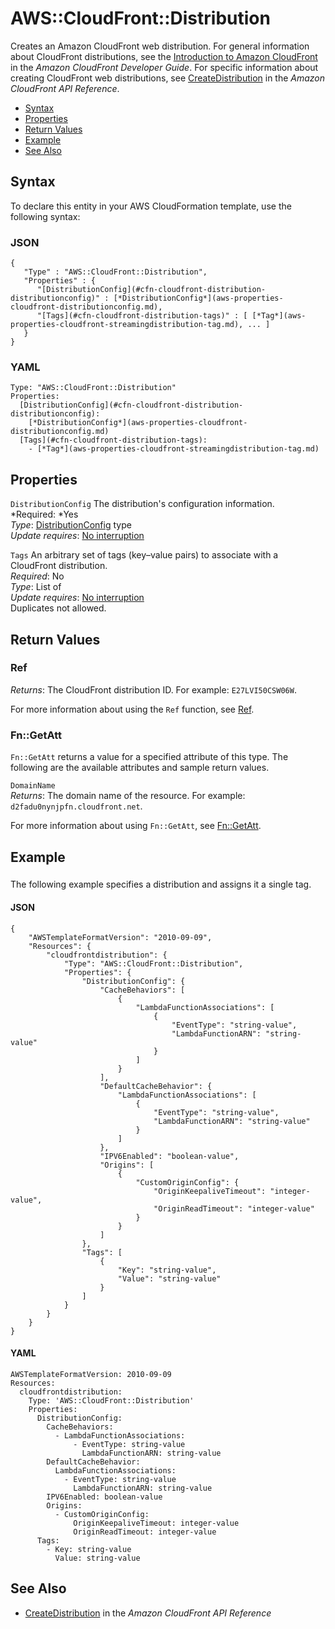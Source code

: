 # AWS::CloudFront::Distribution<a name="aws-properties-cloudfront-distribution"></a>

Creates an Amazon CloudFront web distribution\. For general information about CloudFront distributions, see the [Introduction to Amazon CloudFront](http://docs.aws.amazon.com/AmazonCloudFront/latest/DeveloperGuide/Introduction.html) in the *Amazon CloudFront Developer Guide*\. For specific information about creating CloudFront web distributions, see [CreateDistribution](http://docs.aws.amazon.com/cloudfront/latest/APIReference/API_CreateDistribution.html) in the *Amazon CloudFront API Reference*\.


+ [Syntax](#aws-resource-cloudfront-distribution-syntax)
+ [Properties](#aws-properties-cloudfront-distribution-prop)
+ [Return Values](#aws-properties-cloudfront-distribution-ref)
+ [Example](#aws-properties-cloudfront-distribution-examples)
+ [See Also](#aws-properties-cloudfront-distribution-seealso)

## Syntax<a name="aws-resource-cloudfront-distribution-syntax"></a>

To declare this entity in your AWS CloudFormation template, use the following syntax:

### JSON<a name="aws-resource-cloudfront-distribution-syntax.json"></a>

```
{
   "Type" : "AWS::CloudFront::Distribution",
   "Properties" : {
      "[DistributionConfig](#cfn-cloudfront-distribution-distributionconfig)" : [*DistributionConfig*](aws-properties-cloudfront-distributionconfig.md),
      "[Tags](#cfn-cloudfront-distribution-tags)" : [ [*Tag*](aws-properties-cloudfront-streamingdistribution-tag.md), ... ]
   }
}
```

### YAML<a name="aws-resource-cloudfront-distribution-syntax.yaml"></a>

```
Type: "AWS::CloudFront::Distribution"
Properties:
  [DistributionConfig](#cfn-cloudfront-distribution-distributionconfig): 
    [*DistributionConfig*](aws-properties-cloudfront-distributionconfig.md)
  [Tags](#cfn-cloudfront-distribution-tags): 
    - [*Tag*](aws-properties-cloudfront-streamingdistribution-tag.md)
```

## Properties<a name="aws-properties-cloudfront-distribution-prop"></a>

`DistributionConfig`  <a name="cfn-cloudfront-distribution-distributionconfig"></a>
The distribution's configuration information\.  
*Required: *Yes  
*Type*: [DistributionConfig](aws-properties-cloudfront-distributionconfig.md) type  
*Update requires*: [No interruption](using-cfn-updating-stacks-update-behaviors.md#update-no-interrupt)

`Tags`  <a name="cfn-cloudfront-distribution-tags"></a>
An arbitrary set of tags \(key–value pairs\) to associate with a CloudFront distribution\.  
 *Required*: No  
 *Type*: List of   
 *Update requires*: [No interruption](using-cfn-updating-stacks-update-behaviors.md#update-no-interrupt)   
Duplicates not allowed\.

## Return Values<a name="aws-properties-cloudfront-distribution-ref"></a>

### Ref<a name="w3ab2c21c10d187c11b2"></a>

*Returns*: The CloudFront distribution ID\. For example: `E27LVI50CSW06W`\.

For more information about using the `Ref` function, see [Ref](intrinsic-function-reference-ref.md)\.

### Fn::GetAtt<a name="w3ab2c21c10d187c11b4"></a>

`Fn::GetAtt` returns a value for a specified attribute of this type\. The following are the available attributes and sample return values\.

`DomainName`  
*Returns*: The domain name of the resource\. For example: `d2fadu0nynjpfn.cloudfront.net`\.

For more information about using `Fn::GetAtt`, see [Fn::GetAtt](intrinsic-function-reference-getatt.md)\.

## Example<a name="aws-properties-cloudfront-distribution-examples"></a>

### <a name="aws-properties-cloudfront-distribution-example1"></a>

The following example specifies a distribution and assigns it a single tag\.

#### JSON<a name="aws-properties-cloudfront-distribution-example1.json"></a>

```
{
    "AWSTemplateFormatVersion": "2010-09-09",
    "Resources": {
        "cloudfrontdistribution": {
            "Type": "AWS::CloudFront::Distribution",
            "Properties": {
                "DistributionConfig": {
                    "CacheBehaviors": [
                        {
                            "LambdaFunctionAssociations": [
                                {
                                    "EventType": "string-value",
                                    "LambdaFunctionARN": "string-value"
                                }
                            ]
                        }
                    ],
                    "DefaultCacheBehavior": {
                        "LambdaFunctionAssociations": [
                            {
                                "EventType": "string-value",
                                "LambdaFunctionARN": "string-value"
                            }
                        ]
                    },
                    "IPV6Enabled": "boolean-value",
                    "Origins": [
                        {
                            "CustomOriginConfig": {
                                "OriginKeepaliveTimeout": "integer-value",
                                "OriginReadTimeout": "integer-value"
                            }
                        }
                    ]
                },
                "Tags": [
                    {
                        "Key": "string-value",
                        "Value": "string-value"
                    }
                ]
            }
        }
    }
}
```

#### YAML<a name="aws-properties-cloudfront-distribution-example1.yaml"></a>

```
AWSTemplateFormatVersion: 2010-09-09
Resources:
  cloudfrontdistribution:
    Type: 'AWS::CloudFront::Distribution'
    Properties:
      DistributionConfig:
        CacheBehaviors:
          - LambdaFunctionAssociations:
              - EventType: string-value
                LambdaFunctionARN: string-value
        DefaultCacheBehavior:
          LambdaFunctionAssociations:
            - EventType: string-value
              LambdaFunctionARN: string-value
        IPV6Enabled: boolean-value
        Origins:
          - CustomOriginConfig:
              OriginKeepaliveTimeout: integer-value
              OriginReadTimeout: integer-value
      Tags:
        - Key: string-value
          Value: string-value
```

## See Also<a name="aws-properties-cloudfront-distribution-seealso"></a>

+ [CreateDistribution](http://docs.aws.amazon.com/cloudfront/latest/APIReference/API_CreateDistribution.html) in the *Amazon CloudFront API Reference*